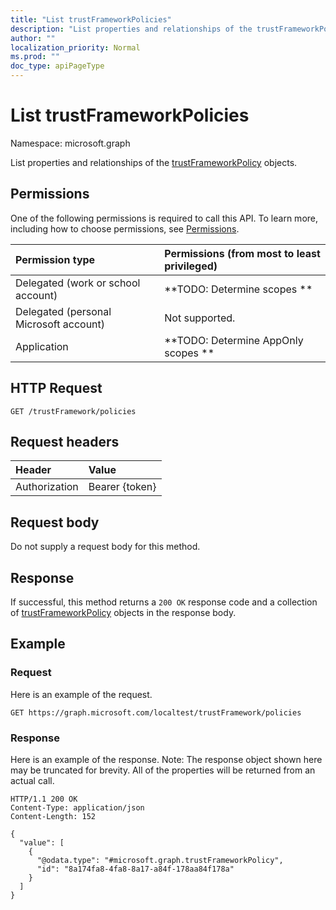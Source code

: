 ```yaml
---
title: "List trustFrameworkPolicies"
description: "List properties and relationships of the trustFrameworkPolicy objects."
author: ""
localization_priority: Normal
ms.prod: ""
doc_type: apiPageType
---
```


# List trustFrameworkPolicies

Namespace: microsoft.graph

List properties and relationships of the [trustFrameworkPolicy](../resources/trustframeworkpolicy.md) objects.

## Permissions
One of the following permissions is required to call this API. To learn more, including how to choose permissions, see [Permissions](/concepts/permissions-reference.md).

|Permission type|Permissions (from most to least privileged)|
|:---|:---|
|Delegated (work or school account)|**TODO: Determine scopes **|
|Delegated (personal Microsoft account)|Not supported.|
|Application|**TODO: Determine AppOnly scopes **|

## HTTP Request
<!-- {
  "blockType": "ignored"
}
-->
``` http
GET /trustFramework/policies
```

## Request headers
|Header|Value|
|:---|:---|
|Authorization|Bearer {token}|

## Request body
Do not supply a request body for this method.

## Response
If successful, this method returns a `200 OK` response code and a collection of [trustFrameworkPolicy](../resources/trustframeworkpolicy.md) objects in the response body.

## Example

### Request
Here is an example of the request.
<!-- {
  "blockType": "request",
  "name": "get_trustframeworkpolicy"
}
-->
``` http
GET https://graph.microsoft.com/localtest/trustFramework/policies
```

### Response
Here is an example of the response. Note: The response object shown here may be truncated for brevity. All of the properties will be returned from an actual call.
<!-- {
  "blockType": "response",
  "truncated": true,
  "@odata.type": "collection(microsoft.graph.trustframeworkpolicy)"
}
-->
``` http
HTTP/1.1 200 OK
Content-Type: application/json
Content-Length: 152

{
  "value": [
    {
      "@odata.type": "#microsoft.graph.trustFrameworkPolicy",
      "id": "8a174fa8-4fa8-8a17-a84f-178aa84f178a"
    }
  ]
}
```

